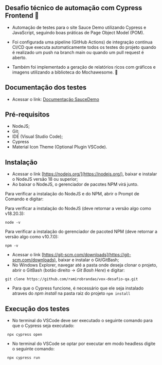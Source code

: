 ## Desafio técnico de automação com Cypress Frontend 💙

- Automação de testes para o site Sauce Demo utilizando Cypress e JavaScript, seguindo boas práticas de Page Object Model (POM).

- Foi configurada uma pipeline (GitHub Actions) de integração contínua CI/CD que executa automaticamente todos os testes do projeto quando é realizado um push na branch main ou quando um pull request é aberto.

- Também foi implementado a geração de relatórios ricos com gráficos e imagens utilizando a biblioteca do Mochawesome. 🚀

## Documentação dos testes 

- Acessar o link: [Documentação SauceDemo](https://github.com/ramirobrandao/vox-desafio-qa/blob/main/cypress/documents/Documenta%C3%A7%C3%A3o%20SwagLabs.pdf)  

## Pré-requisitos

- NodeJS;
- Git;
- IDE (Visual Studio Code);
- Cypress 
- Material Icon Theme (Optional Plugin VSCode).

## Instalação
- Acessar o link [https://nodejs.org/](https://nodejs.org/), baixar e instalar o NodeJS versão 18 ou superior;
- Ao baixar o NodeJS, o gerenciador de pacotes NPM virá junto. 

Para verificar a instalação do NodeJS e do NPM, abrir o Prompt de Comando e digitar:

Para verificar a instalação do NodeJS (deve retornar a versão algo como v18.20.3):

``node -v `` 

Para verificar a instalação do gerenciador de pacoted NPM (deve retornar a versão algo como v10.7.0):

``npm -v ``
- Acessar o link [https://git-scm.com/downloads](https://git-scm.com/downloads), baixar e instalar o Git/GitBash;
 - No Windows Explorer, navegar até a pasta onde deseja clonar o projeto, abrir o GitBash (botão direito -> *Git Bash Here*) e digitar:

``git clone https://github.com/ramirobrandao/vox-desafio-qa.git ``
 - Para que o Cypress funcione, é necessário que ele seja instalado atraves do *npm install* na pasta raiz do projeto
``npm install``

## Execução dos testes

- No terminal do VSCode deve ser executado o seguinte comando para que o Cypress seja executado:

`` npx cypress open``

- No terminal do VSCode se optar por executar em modo headless digite o seguinte comando: 

`` npx cypress run``




